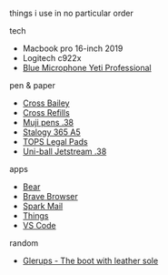 things i use in no particular order


tech
- Macbook pro 16-inch 2019
- Logitech c922x
- [Blue Microphone Yeti Professional](https://www.amazon.com/Blue-Yeti-USB-Microphone-Blackout/dp/B00N1YPXW2/ref=sr_1_1?crid=XN0HK4TFVVEW&dchild=1&keywords=blue+microphone+yeti&qid=1590159039&s=office-products&sprefix=blue+micro%2Coffice-products%2C147&sr=1-1-catcorr)

pen & paper
- [Cross Bailey](https://www.cross.com/cr_en_us/at0452-7)
- [Cross Refills](https://www.amazon.com/gp/product/B004D2QGAY/ref=ppx_yo_dt_b_search_asin_title?ie=UTF8&psc=1)
- [Muji pens .38](https://www.amazon.com/Ballpoint-0-38mm-3-color-Black-5-Muji/dp/B07XX4T4KF/ref=sr_1_5?crid=AHN3W35CUK2F&dchild=1&keywords=muji+pens+0.38&qid=1590158973&s=office-products&sprefix=muji%2Coffice-products%2C159&sr=1-5)
- [Stalogy 365 A5](https://www.jetpens.com/Stalogy-Editor-s-Series-365Days-Notebook-A5-Black/pd/17561)
- [TOPS Legal Pads](https://www.amazon.com/gp/product/B0006HWRK8/ref=ppx_yo_dt_b_search_asin_title?ie=UTF8&psc=1)
- [Uni-ball Jetstream .38](https://www.jetpens.com/Uni-Jetstream-Standard-Ballpoint-Pen-0.38-mm-Black-Ink-Black-Body/pd/10591)

apps
- [Bear](https://bear.app/)
- [Brave Browser](https://brave.com/)
- [Spark Mail](https://sparkmailapp.com/)
- [Things](https://culturedcode.com/things/)
- [VS Code](https://code.visualstudio.com/)

random
- [Glerups - The boot with leather sole](https://www.glerups.com/products/ladies-gents/the-boot-with-leather-sole/forest/)